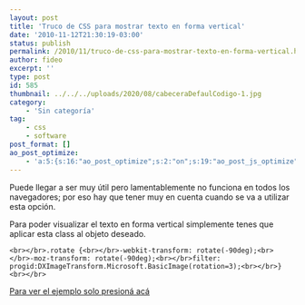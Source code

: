 ```yaml
---
layout: post
title: 'Truco de CSS para mostrar texto en forma vertical'
date: '2010-11-12T21:30:19-03:00'
status: publish
permalink: /2010/11/truco-de-css-para-mostrar-texto-en-forma-vertical.html
author: fideo
excerpt: ''
type: post
id: 585
thumbnail: ../../../uploads/2020/08/cabeceraDefaulCodigo-1.jpg
category:
    - 'Sin categoría'
tag:
    - css
    - software
post_format: []
ao_post_optimize:
    - 'a:5:{s:16:"ao_post_optimize";s:2:"on";s:19:"ao_post_js_optimize";s:2:"on";s:20:"ao_post_css_optimize";s:2:"on";s:12:"ao_post_ccss";s:2:"on";s:16:"ao_post_lazyload";s:2:"on";}'
---
```

Puede llegar a ser muy útil pero lamentablemente no funciona en todos los navegadores; por eso hay que tener muy en cuenta cuando se va a utilizar esta opción.

Para poder visualizar el texto en forma vertical simplemente tenes que aplicar esta class al objeto deseado.

`<br></br>.rotate {<br></br>-webkit-transform: rotate(-90deg);<br></br>-moz-transform: rotate(-90deg);<br></br>filter: progid:DXImageTransform.Microsoft.BasicImage(rotation=3);<br></br>}<br></br>`

[Para ver el ejemplo solo presioná acá](http://www.fideox.com.ar/wp-content/uploads/2010/11/textovertical.html)
